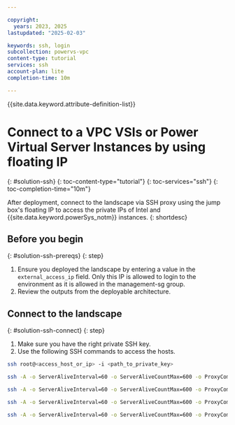 ```yaml
---

copyright:
  years: 2023, 2025
lastupdated: "2025-02-03"

keywords: ssh, login
subcollection: powervs-vpc
content-type: tutorial
services: ssh
account-plan: lite
completion-time: 10m

---
```


{{site.data.keyword.attribute-definition-list}}

# Connect to a VPC VSIs or Power Virtual Server Instances by using floating IP
{: #solution-ssh}
{: toc-content-type="tutorial"}
{: toc-services="ssh"}
{: toc-completion-time="10m"}

After deployment, connect to the landscape via SSH proxy using the jump box's floating IP to access the private IPs of Intel and {{site.data.keyword.powerSys_notm}} instances.
{: shortdesc}


## Before you begin
{: #solution-ssh-prereqs}
{: step}

1. Ensure you deployed the landscape by entering a value in the `external_access_ip` field. Only this IP is allowed to login to the environment as it is allowed in the management-sg group.
1. Review the outputs from the deployable architecture.

## Connect to the landscape
{: #solution-ssh-connect}
{: step}

1. Make sure you have the right private SSH key.
1. Use the following SSH commands to access the hosts.

```sh
ssh root@<access_host_or_ip> -i <path_to_private_key>

ssh -A -o ServerAliveInterval=60 -o ServerAliveCountMax=600 -o ProxyCommand="ssh -W %h:%p root@<access_host_or_ip> -i <path_to_private_key>" root@<ansible_host_or_ip> -i <path_to_private_key>

ssh -A -o ServerAliveInterval=60 -o ServerAliveCountMax=600 -o ProxyCommand="ssh -W %h:%p root@<access_host_or_ip> -i <path_to_private_key>" root@<ntp_host_or_ip> -i <path_to_private_key>

ssh -A -o ServerAliveInterval=60 -o ServerAliveCountMax=600 -o ProxyCommand="ssh -W %h:%p root@<access_host_or_ip> -i <path_to_private_key>" root@<dns_host_or_ip> -i <path_to_private_key>

ssh -A -o ServerAliveInterval=60 -o ServerAliveCountMax=600 -o ProxyCommand="ssh -W %h:%p root@<access_host_or_ip> -i <path_to_private_key>" root@powervs_instance_management_ip> -i <path_to_private_key>
```
